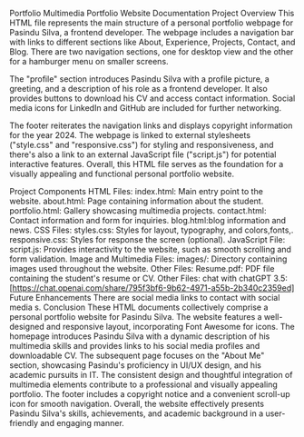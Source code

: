 Portfolio
Multimedia Portfolio Website Documentation
Project Overview
This HTML file represents the main structure of a personal portfolio webpage for Pasindu Silva, a frontend developer. The webpage includes a navigation bar with links to different sections like About, Experience, Projects, Contact, and Blog. There are two navigation sections, one for desktop view and the other for a hamburger menu on smaller screens.

The "profile" section introduces Pasindu Silva with a profile picture, a greeting, and a description of his role as a frontend developer. It also provides buttons to download his CV and access contact information. Social media icons for LinkedIn and GitHub are included for further networking.

The footer reiterates the navigation links and displays copyright information for the year 2024. The webpage is linked to external stylesheets ("style.css" and "responsive.css") for styling and responsiveness, and there's also a link to an external JavaScript file ("script.js") for potential interactive features. Overall, this HTML file serves as the foundation for a visually appealing and functional personal portfolio website.

Project Components
HTML Files:
index.html: Main entry point to the website.
about.html: Page containing information about the student.
portfolio.html: Gallery showcasing multimedia projects.
contact.html: Contact information and form for inquiries.
blog.html:blog information and news.
CSS Files:
styles.css: Styles for layout, typography, and colors,fonts,.
responsive.css: Styles for response the screen (optional).
JavaScript File:
script.js: Provides interactivity to the website, such as smooth scrolling and form validation.
Image and Multimedia Files:
images/: Directory containing images used throughout the website.
Other Files:
Resume.pdf: PDF file containing the student's resume or CV.
Other Files:
chat with chatGPT 3.5:[https://chat.openai.com/share/795f3bf6-9b62-4971-a55b-2b340c2359ed]
Future Enhancements
There are social media links to contact with social media s.
Conclusion
These HTML documents collectively comprise a personal portfolio website for Pasindu Silva. The website features a well-designed and responsive layout, incorporating Font Awesome for icons. The homepage introduces Pasindu Silva with a dynamic description of his multimedia skills and provides links to his social media profiles and downloadable CV. The subsequent page focuses on the "About Me" section, showcasing Pasindu's proficiency in UI/UX design, and his academic pursuits in IT. The consistent design and thoughtful integration of multimedia elements contribute to a professional and visually appealing portfolio. The footer includes a copyright notice and a convenient scroll-up icon for smooth navigation. Overall, the website effectively presents Pasindu Silva's skills, achievements, and academic background in a user-friendly and engaging manner.

